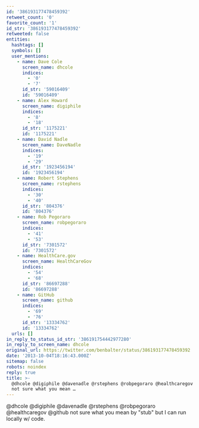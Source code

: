 ```yaml
---
id: '386193177478459392'
retweet_count: '0'
favorite_count: '1'
id_str: '386193177478459392'
retweeted: false
entities:
  hashtags: []
  symbols: []
  user_mentions:
    - name: Dave Cole
      screen_name: dhcole
      indices:
        - '0'
        - '7'
      id_str: '59016409'
      id: '59016409'
    - name: Alex Howard
      screen_name: digiphile
      indices:
        - '8'
        - '18'
      id_str: '1175221'
      id: '1175221'
    - name: David Nadle
      screen_name: DaveNadle
      indices:
        - '19'
        - '29'
      id_str: '1923456194'
      id: '1923456194'
    - name: Robert Stephens
      screen_name: rstephens
      indices:
        - '30'
        - '40'
      id_str: '804376'
      id: '804376'
    - name: Rob Pegoraro
      screen_name: robpegoraro
      indices:
        - '41'
        - '53'
      id_str: '7301572'
      id: '7301572'
    - name: HealthCare.gov
      screen_name: HealthCareGov
      indices:
        - '54'
        - '68'
      id_str: '86697288'
      id: '86697288'
    - name: GitHub
      screen_name: github
      indices:
        - '69'
        - '76'
      id_str: '13334762'
      id: '13334762'
  urls: []
in_reply_to_status_id_str: '386191754442977280'
in_reply_to_screen_name: dhcole
original_url: https://twitter.com/benbalter/status/386193177478459392
date: '2013-10-04T18:16:43.000Z'
sitemap: false
robots: noindex
reply: true
title: >-
  @dhcole @digiphile @davenadle @rstephens @robpegoraro @healthcaregov @github
  not sure what you mean …
---
```


@dhcole @digiphile @davenadle @rstephens @robpegoraro @healthcaregov @github not sure what you mean by "stub" but I can run locally w/ code.